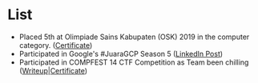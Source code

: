 # List
- Placed 5th at Olimpiade Sains Kabupaten (OSK) 2019 in the computer category. ([Certificate](/Achievements/Files/251074.jpg))
- Participated in Google's #JuaraGCP Season 5 ([LinkedIn Post](https://www.linkedin.com/posts/nathanael-reuben-8b27301a9_juaragcp-juaragcp-activity-6847811141608058880-4zwp))
- Participated in COMPFEST 14 CTF Competition as Team been chilling ([Writeup](/Achievements/Files/COMPFEST14_been%20chilling.pdf)|[Certificate](/Achievements/Files/certificate.pdf))
